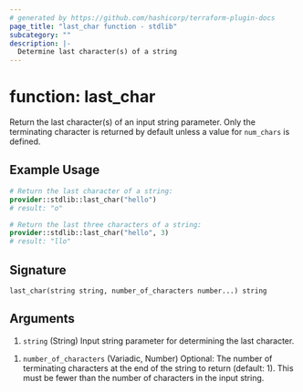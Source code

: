 ```yaml
---
# generated by https://github.com/hashicorp/terraform-plugin-docs
page_title: "last_char function - stdlib"
subcategory: ""
description: |-
  Determine last character(s) of a string
---
```


# function: last_char

Return the last character(s) of an input string parameter. Only the terminating character is returned by default unless a value for `num_chars` is defined.

## Example Usage

```terraform
# Return the last character of a string:
provider::stdlib::last_char("hello")
# result: "o"

# Return the last three characters of a string:
provider::stdlib::last_char("hello", 3)
# result: "llo"
```

## Signature

<!-- signature generated by tfplugindocs -->
```text
last_char(string string, number_of_characters number...) string
```

## Arguments

<!-- arguments generated by tfplugindocs -->
1. `string` (String) Input string parameter for determining the last character.
<!-- variadic argument generated by tfplugindocs -->
1. `number_of_characters` (Variadic, Number) Optional: The number of terminating characters at the end of the string to return (default: 1). This must be fewer than the number of characters in the input string.
